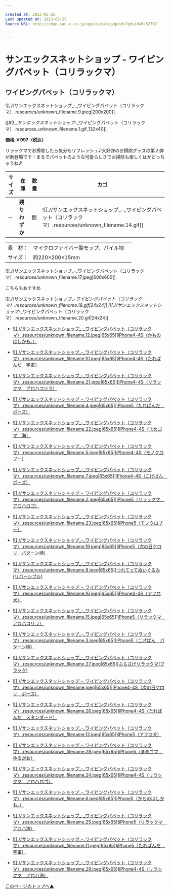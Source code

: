 ```yaml
---

Created at: 2013-05-25
Last updated at: 2013-05-25
Source URL: http://shop.san-x.co.jp/app/catalog/goods?gdsid=RLK2707


---
```


# サンエックスネットショップ - ワイピングパペット（コリラックマ）


## ワイピングパペット（コリラックマ）

![[.//サンエックスネットショップ_-_ワイピングパペット（コリラックマ）.resources/unknown_filename.9.jpeg\|200x200]]

[[#|!.__サンエックスネットショップ_-_ワイピングパペット（コリラックマ）.resources_unknown_filename.1.gif_132x40]]

**価格:￥997（税込）**

リラックマでお掃除したら気分もリフレッシュ♪大好評のお掃除グッズの第２弾が新登場です！まるでパペットのような可愛らしさでお掃除も楽しくはかどっちゃうね♪

| サイズ | 在庫  | 数量  | カゴ  |
| --- | --- | --- | --- |
| －   | **残りわずか** | 個   | ![[.//サンエックスネットショップ_-_ワイピングパペット（コリラックマ）.resources/unknown_filename.14.gif]] |

|     |     |     |
| --- | --- | --- |
| 素　材： | マイクロファイバー製モップ、パイル地 |     |
| サイズ： | 約220×200×15mm |

![[.//サンエックスネットショップ_-_ワイピングパペット（コリラックマ）.resources/unknown_filename.17.jpeg\|600x600]]

こちらもおすすめ

![[.//サンエックスネットショップ_-_ワイピングパペット（コリラックマ）.resources/unknown_filename.18.gif\|24x24]] ![[.//サンエックスネットショップ_-_ワイピングパペット（コリラックマ）.resources/unknown_filename.20.gif\|24x24]]

* [![[.//サンエックスネットショップ_-_ワイピングパペット（コリラックマ）.resources/unknown_filename.12.jpeg|65x65]]iPhone4･4S（かものはしかも。）](http://shop.san-x.co.jp/app/catalog/goods?gdsid=KHKK003)

* [![[.//サンエックスネットショップ_-_ワイピングパペット（コリラックマ）.resources/unknown_filename.10.jpeg|65x65]]iPhone4･4S（たれぱんだ　宇宙）](http://shop.san-x.co.jp/app/catalog/goods?gdsid=TPDK007)
* [![[.//サンエックスネットショップ_-_ワイピングパペット（コリラックマ）.resources/unknown_filename.21.jpeg|65x65]]iPhone4･4S（リラックマ　アロハコリラ）](http://shop.san-x.co.jp/app/catalog/goods?gdsid=RLKK093)
* [![[.//サンエックスネットショップ_-_ワイピングパペット（コリラックマ）.resources/unknown_filename.4.jpeg|65x65]]iPhone5（たれぱんだ　ポーズ）](http://shop.san-x.co.jp/app/catalog/goods?gdsid=TPDK004)
* [![[.//サンエックスネットショップ_-_ワイピングパペット（コリラックマ）.resources/unknown_filename.22.jpeg|65x65]]iPhone4･4S（まめゴマ　海）](http://shop.san-x.co.jp/app/catalog/goods?gdsid=MMGK002)
* [![[.//サンエックスネットショップ_-_ワイピングパペット（コリラックマ）.resources/unknown_filename.5.jpeg|65x65]]iPhone4･4S（モノクロブー）](http://shop.san-x.co.jp/app/catalog/goods?gdsid=MKBK005)
* [![[.//サンエックスネットショップ_-_ワイピングパペット（コリラックマ）.resources/unknown_filename.7.jpeg|65x65]]iPhone4･4S（こげぱん　ポーズ）](http://shop.san-x.co.jp/app/catalog/goods?gdsid=KOPK003)
* [![[.//サンエックスネットショップ_-_ワイピングパペット（コリラックマ）.resources/unknown_filename.2.jpeg|65x65]]iPhone5（リラックマ　アロハロゴ）](http://shop.san-x.co.jp/app/catalog/goods?gdsid=RLKK091)
* [![[.//サンエックスネットショップ_-_ワイピングパペット（コリラックマ）.resources/unknown_filename.23.jpeg|65x65]]iPhone5（モノクロブー）](http://shop.san-x.co.jp/app/catalog/goods?gdsid=MKBK004)
* [![[.//サンエックスネットショップ_-_ワイピングパペット（コリラックマ）.resources/unknown_filename.19.jpeg|65x65]]iPhone5（次の日ケロリ　パターン柄）](http://shop.san-x.co.jp/app/catalog/goods?gdsid=KROK002)
* [![[.//サンエックスネットショップ_-_ワイピングパペット（コリラックマ）.resources/unknown_filename.8.jpeg|65x65]]つれてってぬいぐるみ(リバーシブル)](http://shop.san-x.co.jp/app/catalog/goods?gdsid=RLK3314)
* [![[.//サンエックスネットショップ_-_ワイピングパペット（コリラックマ）.resources/unknown_filename.16.jpeg|65x65]]iPhone4･4S（アフロ犬）](http://shop.san-x.co.jp/app/catalog/goods?gdsid=AFKK002)
* [![[.//サンエックスネットショップ_-_ワイピングパペット（コリラックマ）.resources/unknown_filename.15.jpeg|65x65]]iPhone5（リラックマ　アロハコリラ）](http://shop.san-x.co.jp/app/catalog/goods?gdsid=RLKK090)
* [![[.//サンエックスネットショップ_-_ワイピングパペット（コリラックマ）.resources/unknown_filename.3.jpeg|65x65]]iPhone5（こげぱん　パターン柄）](http://shop.san-x.co.jp/app/catalog/goods?gdsid=KOPK002)
* [![[.//サンエックスネットショップ_-_ワイピングパペット（コリラックマ）.resources/unknown_filename.27.jpeg|65x65]]ぶらさげリラックマ(ブラック)](http://shop.san-x.co.jp/app/catalog/goods?gdsid=RLK3313)
* [![[.//サンエックスネットショップ_-_ワイピングパペット（コリラックマ）.resources/unknown_filename.jpeg|65x65]]iPhone4･4S（次の日ケロリ　ポーズ）](http://shop.san-x.co.jp/app/catalog/goods?gdsid=KROK003)
* [![[.//サンエックスネットショップ_-_ワイピングパペット（コリラックマ）.resources/unknown_filename.26.jpeg|65x65]]iPhone4･4S（たれぱんだ　スタンダード）](http://shop.san-x.co.jp/app/catalog/goods?gdsid=TPDK006)
* [![[.//サンエックスネットショップ_-_ワイピングパペット（コリラックマ）.resources/unknown_filename.13.jpeg|65x65]]iPhone5（アフロ犬）](http://shop.san-x.co.jp/app/catalog/goods?gdsid=AFKK001)
* [![[.//サンエックスネットショップ_-_ワイピングパペット（コリラックマ）.resources/unknown_filename.28.jpeg|65x65]]iPhone5（まめゴマ　ゆるがお）](http://shop.san-x.co.jp/app/catalog/goods?gdsid=MMGK001)
* [![[.//サンエックスネットショップ_-_ワイピングパペット（コリラックマ）.resources/unknown_filename.24.jpeg|65x65]]iPhone4･4S（リラックマ　アロハロゴ）](http://shop.san-x.co.jp/app/catalog/goods?gdsid=RLKK094)
* [![[.//サンエックスネットショップ_-_ワイピングパペット（コリラックマ）.resources/unknown_filename.6.jpeg|65x65]]iPhone5（かものはしかも。）](http://shop.san-x.co.jp/app/catalog/goods?gdsid=KHKK002)
* [![[.//サンエックスネットショップ_-_ワイピングパペット（コリラックマ）.resources/unknown_filename.25.jpeg|65x65]]iPhone5（リラックマ　アロハ海）](http://shop.san-x.co.jp/app/catalog/goods?gdsid=RLKK089)
* [![[.//サンエックスネットショップ_-_ワイピングパペット（コリラックマ）.resources/unknown_filename.11.jpeg|65x65]]iPhone5（たれぱんだ　宇宙）](http://shop.san-x.co.jp/app/catalog/goods?gdsid=TPDK005)
* [![[.//サンエックスネットショップ_-_ワイピングパペット（コリラックマ）.resources/unknown_filename.29.jpeg|65x65]]iPhone4･4S（リラックマ　アロハ海）](http://shop.san-x.co.jp/app/catalog/goods?gdsid=RLKK092)

[このページのトップへ▲](http://shop.san-x.co.jp/app/catalog/goods?gdsid=RLK2707#top)

